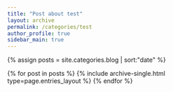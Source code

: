 ```yaml
---
title: "Post about test"
layout: archive
permalink: /categories/test
author_profile: true
sidebar_main: true
---
```


{% assign posts = site.categories.blog | sort:"date" %}

{% for post in posts %}
  {% include archive-single.html type=page.entries_layout %}
{% endfor %}

